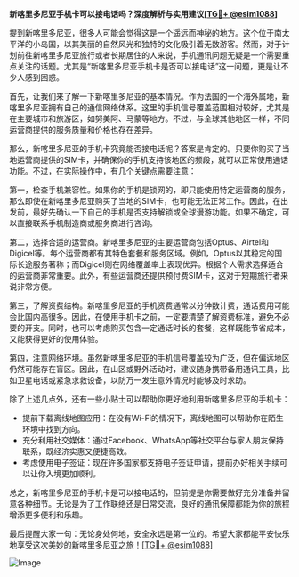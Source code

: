 **新喀里多尼亚手机卡可以接电话吗？深度解析与实用建议[[TG💪+ @esim1088](https://t.me/s/esim1088)]**

提到新喀里多尼亚，很多人可能会觉得这是一个遥远而神秘的地方。这个位于南太平洋的小岛国，以其美丽的自然风光和独特的文化吸引着无数游客。然而，对于计划前往新喀里多尼亚旅行或者长期居住的人来说，手机通讯问题无疑是一个需要重点关注的话题。尤其是“新喀里多尼亚手机卡是否可以接电话”这一问题，更是让不少人感到困惑。

首先，让我们来了解一下新喀里多尼亚的基本情况。作为法国的一个海外属地，新喀里多尼亚拥有自己的通信网络体系。这里的手机信号覆盖范围相对较好，尤其是在主要城市和旅游区，如努美阿、马蒙等地方。不过，与全球其他地区一样，不同运营商提供的服务质量和价格也存在差异。

那么，新喀里多尼亚的手机卡究竟能否接电话呢？答案是肯定的。只要你购买了当地运营商提供的SIM卡，并确保你的手机支持该地区的频段，就可以正常使用通话功能。不过，在实际操作中，有几个关键点需要注意：

第一，检查手机兼容性。如果你的手机是锁网的，即只能使用特定运营商的服务，那么即使在新喀里多尼亚购买了当地的SIM卡，也可能无法正常工作。因此，在出发前，最好先确认一下自己的手机是否支持解锁或全球漫游功能。如果不确定，可以直接联系手机制造商或服务商进行咨询。

第二，选择合适的运营商。新喀里多尼亚的主要运营商包括Optus、Airtel和Digicel等。每个运营商都有其特色套餐和服务区域。例如，Optus以其稳定的国际长途服务著称；而Digicel则在网络覆盖率上表现优异。根据个人需求选择适合的运营商非常重要。此外，有些运营商还提供预付费SIM卡，这对于短期旅行者来说非常方便。

第三，了解资费结构。新喀里多尼亚的手机资费通常以分钟数计费，通话费用可能会比国内高很多。因此，在使用手机卡之前，一定要清楚了解资费标准，避免不必要的开支。同时，也可以考虑购买包含一定通话时长的套餐，这样既能节省成本，又能获得更好的使用体验。

第四，注意网络环境。虽然新喀里多尼亚的手机信号覆盖较为广泛，但在偏远地区仍然可能存在盲区。因此，在山区或野外活动时，建议随身携带备用通讯工具，比如卫星电话或紧急求救设备，以防万一发生意外情况时能够及时求助。

除了上述几点外，还有一些小贴士可以帮助你更好地利用新喀里多尼亚的手机卡：

- 提前下载离线地图应用：在没有Wi-Fi的情况下，离线地图可以帮助你在陌生环境中找到方向。
- 充分利用社交媒体：通过Facebook、WhatsApp等社交平台与家人朋友保持联系，既经济实惠又便捷高效。
- 考虑使用电子签证：现在许多国家都支持电子签证申请，提前办好相关手续可以让你入境更加顺利。

总之，新喀里多尼亚的手机卡是可以接电话的，但前提是你需要做好充分准备并留意各种细节。无论是为了工作联络还是日常交流，良好的通讯保障都能为你的旅程增添更多便利和乐趣。

最后提醒大家一句：无论身处何地，安全永远是第一位的。希望大家都能平安快乐地享受这次美妙的新喀里多尼亚之旅！[[TG💪+ @esim1088](https://t.me/s/esim1088)] 

![Image](https://i.postimg.cc/4NQfJmqS/Snipaste-2025-05-13-00-14-12.png)